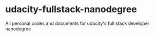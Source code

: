 # udacity-fullstack-nanodegree
All personal codes and documents for udacity's full stack developer nanodegree
